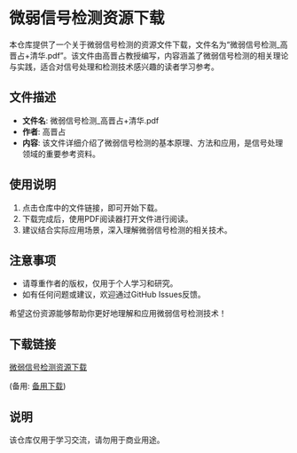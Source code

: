 # 微弱信号检测资源下载

本仓库提供了一个关于微弱信号检测的资源文件下载，文件名为“微弱信号检测_高晋占+清华.pdf”。该文件由高晋占教授编写，内容涵盖了微弱信号检测的相关理论与实践，适合对信号处理和检测技术感兴趣的读者学习参考。

## 文件描述

- **文件名**: 微弱信号检测_高晋占+清华.pdf
- **作者**: 高晋占
- **内容**: 该文件详细介绍了微弱信号检测的基本原理、方法和应用，是信号处理领域的重要参考资料。

## 使用说明

1. 点击仓库中的文件链接，即可开始下载。
2. 下载完成后，使用PDF阅读器打开文件进行阅读。
3. 建议结合实际应用场景，深入理解微弱信号检测的相关技术。

## 注意事项

- 请尊重作者的版权，仅用于个人学习和研究。
- 如有任何问题或建议，欢迎通过GitHub Issues反馈。

希望这份资源能够帮助你更好地理解和应用微弱信号检测技术！

## 下载链接
[微弱信号检测资源下载](https://pan.quark.cn/s/152f1dfca40f) 

(备用: [备用下载](https://pan.baidu.com/s/149WVAHLW8XlfH0-qux9AVA?pwd=1234))

## 说明

该仓库仅用于学习交流，请勿用于商业用途。
